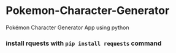 # Pokemon-Character-Generator
Pokémon Character Generator App using python
### install rquests with `pip install requests` command
